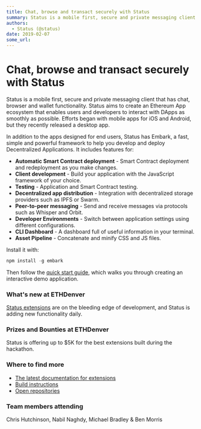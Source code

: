 ```yaml
---
title: Chat, browse and transact securely with Status
summary: Status is a mobile first, secure and private messaging client that has chat, browser and wallet functionality. Status aims to create an Ethereum App ecosystem that enables users and developers to interact with DApps as smoothly as possible. Efforts began with mobile apps for iOS and Android, but they recently released a desktop app. In addition to the apps designed for end users, Status has Embark, a fast, simple and powerful framework to help you develop and deploy Decentralized Applications. I
authors:
  - Status (@status)
date: 2019-02-07
some_url: 
---
```


# Chat, browse and transact securely with Status


Status is a mobile first, secure and private messaging client that has chat, browser and wallet functionality. Status aims to create an Ethereum App ecosystem that enables users and developers to interact with DApps as smoothly as possible. Efforts began with mobile apps for iOS and Android, but they recently released a desktop app.

In addition to the apps designed for end users, Status has Embark, a fast, simple and powerful framework to help you develop and deploy Decentralized Applications. It includes features for:

- **Automatic Smart Contract deployment** - Smart Contract deployment and redeployment as you make changes.
- **Client development** - Build your application with the JavaScript framework of your choice.
- **Testing** - Application and Smart Contract testing.
- **Decentralized app distribution** - Integration with decentralized storage providers such as IPFS or Swarm.
- **Peer-to-peer messaging** - Send and receive messages via protocols such as Whisper and Orbit.
- **Developer Environments** - Switch between application settings using different configurations.
- **CLI Dashboard** - A dashboard full of useful information in your terminal.
- **Asset Pipeline** - Concatenate and minify CSS and JS files.

Install it with:

```javascript
npm install -g embark
```

Then follow the [quick start guide](https://embark.status.im/docs/quick_start.html), which walks you through creating an interactive demo application.

### What's new at ETHDenver

[Status extensions](https://dev.status.im/extensions/index.html) are on the bleeding edge of development, and Status is adding new functionality daily.

### Prizes and Bounties at ETHDenver

Status is offering up to \$5K for the best extensions built during the hackathon.

### Where to find more

- [The latest documentation for extensions](https://status.im/extensions/)
- [Build instructions](https://status.im/build_status/)
- [Open repositories](https://github.com/status-im/)

### Team members attending

Chris Hutchinson, Nabil Naghdy, Michael Bradley & Ben Morris
